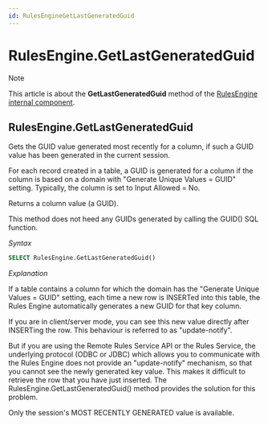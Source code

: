 ```yaml
---
id: RulesEngineGetLastGeneratedGuid
---
```


# RulesEngine.GetLastGeneratedGuid



> [!NOTE]
> This article is about the **GetLastGeneratedGuid** method of the [RulesEngine internal component](/docs/Extensions/RulesEngine_internal_component).

## **RulesEngine.GetLastGeneratedGuid**

Gets the GUID value generated most recently for a column, if such a GUID value has been generated in the current session.

For each record created in a table, a GUID is generated for a column if the column is based on a domain with "Generate Unique Values = GUID" setting. Typically, the column is set to Input Allowed = No.

Returns a column value (a GUID).

This method does not heed any GUIDs generated by calling the GUID() SQL function.

*Syntax*

```sql
SELECT RulesEngine.GetLastGeneratedGuid()
```

*Explanation*

If a table contains a column for which the domain has the "Generate Unique Values = GUID" setting, each time a new row is INSERTed into this table, the Rules Engine automatically generates a new GUID for that key column.

If you are in client/server mode, you can see this new value directly after INSERTing the row. This behaviour is referred to as "update-notify".

But if you are using the Remote Rules Service API or the Rules Service, the underlying protocol (ODBC or JDBC) which allows you to communicate with the Rules Engine does not provide an "update-notify" mechanism, so that you cannot see the newly generated key value. This makes it difficult to retrieve the row that you have just inserted. The RulesEngine.GetLastGeneratedGuid() method provides the solution for this problem.

Only the session's MOST RECENTLY GENERATED value is available.

 